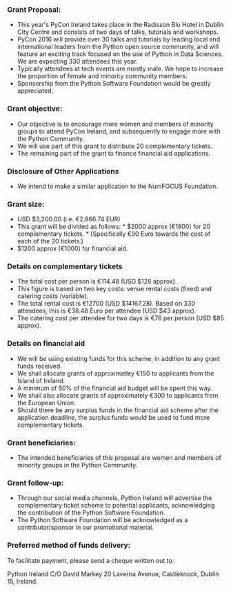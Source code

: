 
### Grant Proposal: 
* This year's PyCon Ireland takes place in the Radisson Blu Hotel in Dublin City Centre and consists of two days of talks, tutorials and workshops.  
* PyCon 2016 will provide over 30 talks and tutorials by leading local and international leaders from the Python open source community, and will feature an exciting track focused on the use of Python in Data Sciences. We are expecting 330 attendees this year.
* Typically attendees at tech events are mostly male. We hope to increase the proportion of female and minority community members.
* Sponsorship from the Python Software Foundation would be greatly appreciated. 

### Grant objective: 
* Our objective is to encourage more women and members of minority groups to attend PyCon Ireland, and subsequently to engage more with the Python Community. 
* We will use part of this grant to distribute 20 complementary tickets.
* The remaining part of the grant to finance financial aid applications.

### Disclosure of Other Applications
* We intend to make a similar application to the NumFOCUS Foundation. 

### Grant size: 
* USD $3,200.00  (i.e. €2,866.74 EUR)
* This grant will be divided as follows:
       *  $2000 approx (€1800) for 20 complementary tickets.
       * (Specifically €90 Euro towards the cost of each of the 20 tickets.)
* $1200 approx (€1000) for financial aid.

### Details on complementary tickets 
 * The total cost per person is €114.48 (USD $128 approx).
 * This figure is based on two key costs: venue rental costs (fixed) and catering costs (variable).
 * The total rental cost is €12700 (USD $14167.28). Based on 330 attendees, this is €38.48 Euro per attendee (USD $43 approx).
 * The catering cost per attendee for two days is €76 per person (USD $85 approx).

### Details on financial aid
 * We will be using existing funds for this scheme, in addition to any grant funds received.
 * We shall allocate grants of approximatley €150 to applicants from the Island of Ireland. 
 * A minimum of 50% of the financial aid budget will be spent this way.
 * We shall also allocate grants of approximately €300 to applicants from the European Union. 
 * Should there be any surplus funds in the financial aid scheme after the application deadline, the surplus funds would be used to fund more complementary tickets.

### Grant beneficiaries: 
* The intended beneficiaries of this proposal are women and members of minority groups in the Python Community.

### Grant follow-up: 
* Through our social media channels, Python Ireland will advertise the complementary ticket scheme to potential applicants, acknowledging the contribution of the Python Software Foundation.
* The Python Software Foundation will be acknowledged as a contributor/sponsor in our promotional material.

### Preferred method of funds delivery: 

To facilitate payment, please send a cheque written out to:

Python Ireland
C/O 
David Markey
20 Laverna Avenue, 
Castleknock, 
Dublin 15,
Ireland.

